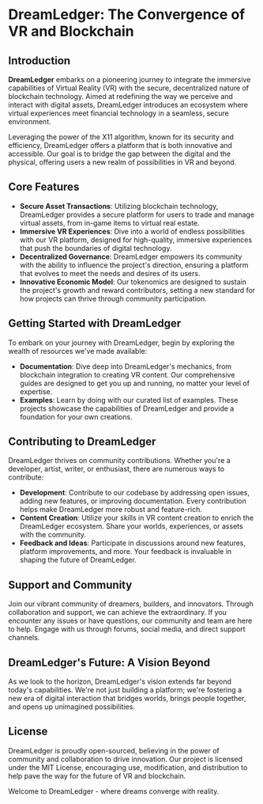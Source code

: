 # DreamLedger: The Convergence of VR and Blockchain

## Introduction
**DreamLedger** embarks on a pioneering journey to integrate the immersive capabilities of Virtual Reality (VR) with the secure, decentralized nature of blockchain technology. Aimed at redefining the way we perceive and interact with digital assets, DreamLedger introduces an ecosystem where virtual experiences meet financial technology in a seamless, secure environment.

Leveraging the power of the X11 algorithm, known for its security and efficiency, DreamLedger offers a platform that is both innovative and accessible. Our goal is to bridge the gap between the digital and the physical, offering users a new realm of possibilities in VR and beyond.

## Core Features
- **Secure Asset Transactions**: Utilizing blockchain technology, DreamLedger provides a secure platform for users to trade and manage virtual assets, from in-game items to virtual real estate.
- **Immersive VR Experiences**: Dive into a world of endless possibilities with our VR platform, designed for high-quality, immersive experiences that push the boundaries of digital technology.
- **Decentralized Governance**: DreamLedger empowers its community with the ability to influence the project's direction, ensuring a platform that evolves to meet the needs and desires of its users.
- **Innovative Economic Model**: Our tokenomics are designed to sustain the project's growth and reward contributors, setting a new standard for how projects can thrive through community participation.

## Getting Started with DreamLedger
To embark on your journey with DreamLedger, begin by exploring the wealth of resources we've made available:
- **Documentation**: Dive deep into DreamLedger's mechanics, from blockchain integration to creating VR content. Our comprehensive guides are designed to get you up and running, no matter your level of expertise.
- **Examples**: Learn by doing with our curated list of examples. These projects showcase the capabilities of DreamLedger and provide a foundation for your own creations.

## Contributing to DreamLedger
DreamLedger thrives on community contributions. Whether you're a developer, artist, writer, or enthusiast, there are numerous ways to contribute:
- **Development**: Contribute to our codebase by addressing open issues, adding new features, or improving documentation. Every contribution helps make DreamLedger more robust and feature-rich.
- **Content Creation**: Utilize your skills in VR content creation to enrich the DreamLedger ecosystem. Share your worlds, experiences, or assets with the community.
- **Feedback and Ideas**: Participate in discussions around new features, platform improvements, and more. Your feedback is invaluable in shaping the future of DreamLedger.

## Support and Community
Join our vibrant community of dreamers, builders, and innovators. Through collaboration and support, we can achieve the extraordinary. If you encounter any issues or have questions, our community and team are here to help. Engage with us through forums, social media, and direct support channels.

## DreamLedger's Future: A Vision Beyond
As we look to the horizon, DreamLedger's vision extends far beyond today's capabilities. We're not just building a platform; we're fostering a new era of digital interaction that bridges worlds, brings people together, and opens up unimagined possibilities.

## License
DreamLedger is proudly open-sourced, believing in the power of community and collaboration to drive innovation. Our project is licensed under the MIT License, encouraging use, modification, and distribution to help pave the way for the future of VR and blockchain.

Welcome to DreamLedger - where dreams converge with reality.
